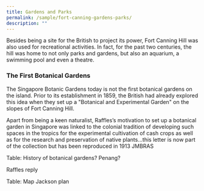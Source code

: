 ```yaml
---
title: Gardens and Parks
permalink: /sample/fort-canning-gardens-parks/
description: ""
---
```

Besides being a site for the British to project its power, Fort Canning Hill was also used for recreational activities. In fact, for the past two centuries, the hill was home to not only parks and gardens, but also an aquarium, a swimming pool and even a theatre.

### **The First Botanical Gardens**

The Singapore Botanic Gardens today is not the first botanical gardens on the island. Prior to its establishment in 1859, the British had already explored this idea when they set up a "Botanical and Experimental Garden" on the slopes of Fort Canning Hill.

Apart from being a keen naturalist, Raffles’s motivation to set up a botanical garden in Singapore was linked to the colonial tradition of developing such spaces in the tropics for the experimental cultivation of cash crops as well as for the research and preservation of native plants...this letter is now part of the collection but has been reproduced in 1913 JMBRAS

Table: History of botanical gardens? Penang?

Raffles reply

Table: Map Jackson plan